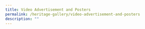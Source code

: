 ```yaml
---
title: Video Advertisement and Posters
permalink: /heritage-gallery/video-advertisement-and-posters
description: ""
---
```


